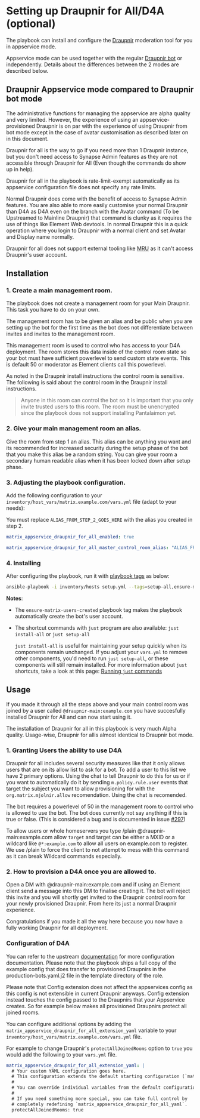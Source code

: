 # Setting up Draupnir for All/D4A (optional)

The playbook can install and configure the [Draupnir](https://github.com/the-draupnir-project/Draupnir) moderation tool for you in appservice mode.

Appservice mode can be used together with the regular [Draupnir bot](configuring-playbook-bot-draupnir.md) or independently. Details about the differences between the 2 modes are described below.


## Draupnir Appservice mode compared to Draupnir bot mode

The administrative functions for managing the appservice are alpha quality and very limited. However, the experience of using an appservice-provisioned Draupnir is on par with the experience of using Draupnir from bot mode except in the case of avatar customisation as described later on in this document.

Draupnir for all is the way to go if you need more than 1 Draupnir instance, but you don't need access to Synapse Admin features as they are not accessible through Draupnir for All (Even though the commands do show up in help).

Draupnir for all in the playbook is rate-limit-exempt automatically as its appservice configuration file does not specify any rate limits.

Normal Draupnir does come with the benefit of access to Synapse Admin features. You are also able to more easily customise your normal Draupnir than D4A as D4A even on the branch with the Avatar command (To be Upstreamed to Mainline Draupnir) that command is clunky as it requires the use of things like Element Web devtools. In normal Draupnir this is a quick operation where you login to Draupnir with a normal client and set Avatar and Display name normally.

Draupnir for all does not support external tooling like [MRU](https://mru.rory.gay) as it can't access Draupnir's user account.


## Installation

### 1. Create a main management room.

The playbook does not create a management room for your Main Draupnir. This task you have to do on your own.

The management room has to be given an alias and be public when you are setting up the bot for the first time as the bot does not differentiate between invites and invites to the management room.

This management room is used to control who has access to your D4A deployment. The room stores this data inside of the control room state so your bot must have sufficient powerlevel to send custom state events. This is default 50 or moderator as Element clients call this powerlevel.

As noted in the Draupnir install instructions the control room is sensitive. The following is said about the control room in the Draupnir install instructions.
>Anyone in this room can control the bot so it is important that you only invite trusted users to this room. The room must be unencrypted since the playbook does not support installing Pantalaimon yet.

### 2. Give your main management room an alias.

Give the room from step 1 an alias. This alias can be anything you want and its recommended for increased security during the setup phase of the bot that you make this alias be a random string. You can give your room a secondary human readable alias when it has been locked down after setup phase.

### 3. Adjusting the playbook configuration.

Add the following configuration to your `inventory/host_vars/matrix.example.com/vars.yml` file (adapt to your needs):

You must replace `ALIAS_FROM_STEP_2_GOES_HERE` with the alias you created in step 2.

```yaml
matrix_appservice_draupnir_for_all_enabled: true

matrix_appservice_draupnir_for_all_master_control_room_alias: "ALIAS_FROM_STEP_2_GOES_HERE"
```

### 4. Installing

After configuring the playbook, run it with [playbook tags](playbook-tags.md) as below:

<!-- NOTE: let this conservative command run (instead of install-all) to make it clear that failure of the command means something is clearly broken. -->
```sh
ansible-playbook -i inventory/hosts setup.yml --tags=setup-all,ensure-matrix-users-created,start
```

**Notes**:

- The `ensure-matrix-users-created` playbook tag makes the playbook automatically create the bot's user account.

- The shortcut commands with `just` program are also available: `just install-all` or `just setup-all`

  `just install-all` is useful for maintaining your setup quickly when its components remain unchanged. If you adjust your `vars.yml` to remove other components, you'd need to run `just setup-all`, or these components will still remain installed. For more information about `just` shortcuts, take a look at this page: [Running `just` commands](just.md)

## Usage

If you made it through all the steps above and your main control room was joined by a user called `@draupnir-main:example.com` you have succesfully installed Draupnir for All and can now start using it.

The installation of Draupnir for all in this playbook is very much Alpha quality. Usage-wise, Draupnir for allis almost identical to Draupnir bot mode.

### 1. Granting Users the ability to use D4A

Draupnir for all includes several security measures like that it only allows users that are on its allow list to ask for a bot. To add a user to this list we have 2 primary options. Using the chat to tell Draupnir to do this for us or if you want to automatically do it by sending `m.policy.rule.user` events that target the subject you want to allow provisioning for with the `org.matrix.mjolnir.allow` recomendation. Using the chat is recomended.

The bot requires a powerlevel of 50 in the management room to control who is allowed to use the bot. The bot does currently not say anything if this is true or false. (This is considered a bug and is documented in issue [#297](https://github.com/the-draupnir-project/Draupnir/issues/297))

To allow users or whole homeservers you type /plain @draupnir-main:example.com allow `target` and target can be either a MXID or a wildcard like `@*:example.com` to allow all users on example.com to register. We use /plain to force the client to not attempt to mess with this command as it can break Wildcard commands especially.

### 2. How to provision a D4A once you are allowed to.

Open a DM with @draupnir-main:example.com and if using an Element client send a message into this DM to finalise creating it. The bot will reject this invite and you will shortly get invited to the Draupnir control room for your newly provisioned Draupnir. From here its just a normal Draupnir experience.

Congratulations if you made it all the way here because you now have a fully working Draupnir for all deployment.

### Configuration of D4A

You can refer to the upstream [documentation](https://github.com/the-draupnir-project/Draupnir) for more configuration documentation. Please note that the playbook ships a full copy of the example config that does transfer to provisioned Draupnirs in the production-bots.yaml.j2 file in the template directory of the role.

Please note that Config extension does not affect the appservices config as this config is not extensible in current Draupnir anyways. Config extension instead touches the config passed to the Draupnirs that your Appservice creates. So for example below makes all provisioned Draupnirs protect all joined rooms.

You can configure additional options by adding the `matrix_appservice_draupnir_for_all_extension_yaml` variable to your `inventory/host_vars/matrix.example.com/vars.yml` file.

For example to change Draupnir's `protectAllJoinedRooms` option to `true` you would add the following to your `vars.yml` file.

```yaml
matrix_appservice_draupnir_for_all_extension_yaml: |
  # Your custom YAML configuration goes here.
  # This configuration extends the default starting configuration (`matrix_appservice_draupnir_for_all_yaml`).
  #
  # You can override individual variables from the default configuration, or introduce new ones.
  #
  # If you need something more special, you can take full control by
  # completely redefining `matrix_appservice_draupnir_for_all_yaml`.
  protectAllJoinedRooms: true
```
